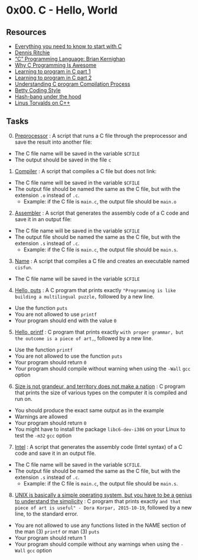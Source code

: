 # 0x00. C - Hello, World

## Resources

- [Everything you need to know to start with C](https://s3.amazonaws.com/alx-intranet.hbtn.io/uploads/misc/2022/4/e0ccf91eec6b977a9e00ed384dc285df9c2772e3.pdf?X-Amz-Algorithm=AWS4-HMAC-SHA256&X-Amz-Credential=AKIARDDGGGOUSBVO6H7D%2F20221221%2Fus-east-1%2Fs3%2Faws4_request&X-Amz-Date=20221221T104957Z&X-Amz-Expires=86400&X-Amz-SignedHeaders=host&X-Amz-Signature=f72c464bdc92c39dd4870222a47cfb40b0d65eceba757fc69b4ce243edf08d07)
- [Dennis Ritchie](https://en.wikipedia.org/wiki/Dennis_Ritchie)
- [“C” Programming Language: Brian Kernighan](https://www.youtube.com/watch?v=de2Hsvxaf8M)
- [Why C Programming Is Awesome](https://www.youtube.com/watch?v=smGalmxPVYc)
- [Learning to program in C part 1](https://www.youtube.com/watch?v=rk2fK2IIiiQ)
- [Learning to program in C part 2](https://www.youtube.com/watch?v=FwpP_MsZWnU)
- [Understanding C program Compilation Process](https://www.youtube.com/watch?v=VDslRumKvRA)
- [Betty Coding Style](https://github.com/holbertonschool/Betty/wiki)
- [Hash-bang under the hood](https://twitter.com/unix_byte/status/1024147947393495040?s=21)
- [Linus Torvalds on C++](http://harmful.cat-v.org/software/c++/linus)

## Tasks
0. [Preprocessor](./0-preprocessor) : A script that runs a C file through the preprocessor and save the result into another file:
  * The C file name will be saved in the variable `$CFILE`
  * The output should be saved in the file `c`
1. [Compiler](./1-compiler) : A script that compiles a C file but does not link:
  * The C file name will be saved in the variable `$CFILE`
  * The output file should be named the same as the C file, but with the extension `.o` instead of `.c`.
    - Example: if the C file is `main.c`, the output file should be `main.o`
2. [Assembler](./2-assembler) : A script that generates the assembly code of a C code and save it in an output file:
  * The C file name will be saved in the variable `$CFILE`
  * The output file should be named the same as the C file, but with the extension `.s` instead of `.c`.
    - Example: if the C file is `main.c`, the output file should be `main.s`.
3. [Name](./3-name) : A script that compiles a C file and creates an executable named `cisfun`.
  * The C file name will be saved in the variable `$CFILE`
4. [Hello, puts](./4-puts.c) : A C program that prints exactly `"Programming is like building a multilingual puzzle,` followed by a new line.
  * Use the function `puts`
  * You are not allowed to use `printf`
  * Your program should end with the value `0`
5. [Hello, printf](./5-printf.c) : C program that prints exactly `with proper grammar, but the outcome is a piece of art,`, followed by a new line.
  * Use the function `printf`
  * You are not allowed to use the function `puts`
  * Your program should return `0`
  * Your program should compile without warning when using the `-Wall` `gcc` option
6. [Size is not grandeur, and territory does not make a nation](./6-size.c) : C program that prints the size of various types on the computer it is compiled and run on.
  * You should produce the exact same output as in the example
  * Warnings are allowed
  * Your program should return `0`
  * You might have to install the package `libc6-dev-i386` on your Linux to test the `-m32` `gcc` option
7. [Intel](./100-intel) : A script that generates the assembly code (Intel syntax) of a C code and save it in an output file.
  * The C file name will be saved in the variable `$CFILE`.
  * The output file should be named the same as the C file, but with the extension `.s` instead of `.c`.
    - Example: if the C file is `main.c`, the output file should be `main.s`.
8. [UNIX is basically a simple operating system, but you have to be a genius to understand the simplicity](./101-quote.c) : C program that prints exactly `and that piece of art is useful" - Dora Korpar, 2015-10-19`, followed by a new line, to the standard error.
  * You are not allowed to use any functions listed in the NAME section of the man (3) `printf` or man (3) `puts`
  * Your program should return 1
  * Your program should compile without any warnings when using the `-Wall` `gcc` option
